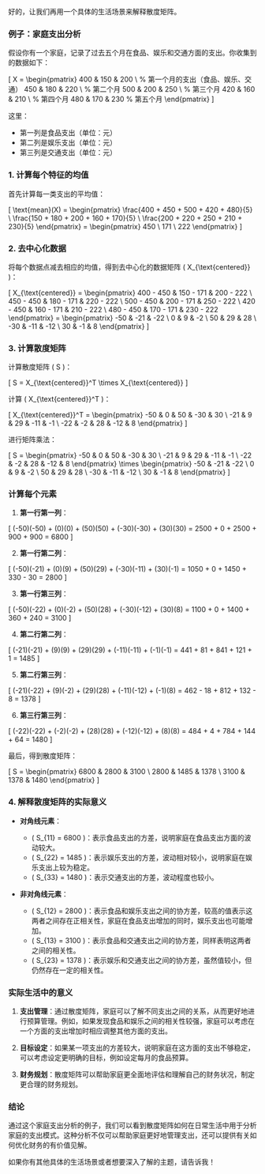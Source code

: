 好的，让我们再用一个具体的生活场景来解释散度矩阵。

### 例子：家庭支出分析

假设你有一个家庭，记录了过去五个月在食品、娱乐和交通方面的支出。你收集到的数据如下：

\[
X = \begin{pmatrix}
400 & 150 & 200 \\  % 第一个月的支出（食品、娱乐、交通）
450 & 180 & 220 \\  % 第二个月
500 & 200 & 250 \\  % 第三个月
420 & 160 & 210 \\  % 第四个月
480 & 170 & 230     % 第五个月
\end{pmatrix}
\]

这里：

- 第一列是食品支出（单位：元）
- 第二列是娱乐支出（单位：元）
- 第三列是交通支出（单位：元）

### 1. **计算每个特征的均值**

首先计算每一类支出的平均值：

\[
\text{mean}(X) = \begin{pmatrix}
\frac{400 + 450 + 500 + 420 + 480}{5} \\
\frac{150 + 180 + 200 + 160 + 170}{5} \\
\frac{200 + 220 + 250 + 210 + 230}{5}
\end{pmatrix} = \begin{pmatrix}
450 \\
171 \\
222
\end{pmatrix}
\]

### 2. **去中心化数据**

将每个数据点减去相应的均值，得到去中心化的数据矩阵 \( X_{\text{centered}} \)：

\[
X_{\text{centered}} = \begin{pmatrix}
400 - 450 & 150 - 171 & 200 - 222 \\
450 - 450 & 180 - 171 & 220 - 222 \\
500 - 450 & 200 - 171 & 250 - 222 \\
420 - 450 & 160 - 171 & 210 - 222 \\
480 - 450 & 170 - 171 & 230 - 222
\end{pmatrix} = \begin{pmatrix}
-50 & -21 & -22 \\
0 & 9 & -2 \\
50 & 29 & 28 \\
-30 & -11 & -12 \\
30 & -1 & 8
\end{pmatrix}
\]

### 3. **计算散度矩阵**

计算散度矩阵 \( S \)：

\[
S = X_{\text{centered}}^T \times X_{\text{centered}}
\]

计算 \( X_{\text{centered}}^T \)：

\[
X_{\text{centered}}^T = \begin{pmatrix}
-50 & 0 & 50 & -30 & 30 \\
-21 & 9 & 29 & -11 & -1 \\
-22 & -2 & 28 & -12 & 8
\end{pmatrix}
\]

进行矩阵乘法：

\[
S = \begin{pmatrix}
-50 & 0 & 50 & -30 & 30 \\
-21 & 9 & 29 & -11 & -1 \\
-22 & -2 & 28 & -12 & 8
\end{pmatrix} \times \begin{pmatrix}
-50 & -21 & -22 \\
0 & 9 & -2 \\
50 & 29 & 28 \\
-30 & -11 & -12 \\
30 & -1 & 8
\end{pmatrix}
\]

### 计算每个元素

1. **第一行第一列**：

\[
(-50)(-50) + (0)(0) + (50)(50) + (-30)(-30) + (30)(30) = 2500 + 0 + 2500 + 900 + 900 = 6800
\]

2. **第一行第二列**：

\[
(-50)(-21) + (0)(9) + (50)(29) + (-30)(-11) + (30)(-1) = 1050 + 0 + 1450 + 330 - 30 = 2800
\]

3. **第一行第三列**：

\[
(-50)(-22) + (0)(-2) + (50)(28) + (-30)(-12) + (30)(8) = 1100 + 0 + 1400 + 360 + 240 = 3100
\]

4. **第二行第二列**：

\[
(-21)(-21) + (9)(9) + (29)(29) + (-11)(-11) + (-1)(-1) = 441 + 81 + 841 + 121 + 1 = 1485
\]

5. **第二行第三列**：

\[
(-21)(-22) + (9)(-2) + (29)(28) + (-11)(-12) + (-1)(8) = 462 - 18 + 812 + 132 - 8 = 1378
\]

6. **第三行第三列**：

\[
(-22)(-22) + (-2)(-2) + (28)(28) + (-12)(-12) + (8)(8) = 484 + 4 + 784 + 144 + 64 = 1480
\]

最后，得到散度矩阵：

\[
S = \begin{pmatrix}
6800 & 2800 & 3100 \\
2800 & 1485 & 1378 \\
3100 & 1378 & 1480
\end{pmatrix}
\]

### 4. **解释散度矩阵的实际意义**

- **对角线元素**：
  - \( S_{11} = 6800 \)：表示食品支出的方差，说明家庭在食品支出方面的波动较大。
  - \( S_{22} = 1485 \)：表示娱乐支出的方差，波动相对较小，说明家庭在娱乐支出上较为稳定。
  - \( S_{33} = 1480 \)：表示交通支出的方差，波动程度也较小。

- **非对角线元素**：
  - \( S_{12} = 2800 \)：表示食品和娱乐支出之间的协方差，较高的值表示这两者之间存在正相关性，家庭在食品支出增加的同时，娱乐支出也可能增加。
  - \( S_{13} = 3100 \)：表示食品和交通支出之间的协方差，同样表明这两者之间的相关性。
  - \( S_{23} = 1378 \)：表示娱乐和交通支出之间的协方差，虽然值较小，但仍然存在一定的相关性。

### 实际生活中的意义

1. **支出管理**：通过散度矩阵，家庭可以了解不同支出之间的关系，从而更好地进行预算管理。例如，如果发现食品和娱乐之间的相关性较强，家庭可以考虑在一个方面的支出增加时相应调整其他方面的支出。

2. **目标设定**：如果某一项支出的方差较大，说明家庭在这方面的支出不够稳定，可以考虑设定更明确的目标，例如设定每月的食品预算。

3. **财务规划**：散度矩阵可以帮助家庭更全面地评估和理解自己的财务状况，制定更合理的财务规划。

### 结论

通过这个家庭支出分析的例子，我们可以看到散度矩阵如何在日常生活中用于分析家庭的支出模式。这种分析不仅可以帮助家庭更好地管理支出，还可以提供有关如何优化财务的有价值见解。

如果你有其他具体的生活场景或者想要深入了解的主题，请告诉我！
